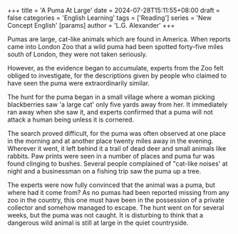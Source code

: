 +++
title = 'A Puma At Large'
date = 2024-07-28T15:11:55+08:00
draft = false
categories = 'English Learning'
tags = ['Reading']
series = 'New Concept English'
[params]
  author = 'L.G. Alexander'
+++

Pumas are large, cat-like animals which are found in America. When reports came into London Zoo that a wild puma had been spotted forty-five miles south of London, they were not taken seriously.

<!--more-->

However, as the evidence began to accumulate, experts from the Zoo felt obliged to investigate, for the descriptions given by people who claimed to have seen the puma were extraordinarily similar.

The hunt for the puma began in a small village where a woman picking blackberries saw 'a large cat' only five yards away from her. It immediately ran away when she saw it, and experts confirmed that a puma will not attack a human being unless it is cornered.

The search proved difficult, for the puma was often observed at one place in the morning and at another place twenty miles away in the evening. Wherever it went, it left behind it a trail of dead deer and small animals like rabbits. Paw prints were seen in a number of places and puma fur was found clinging to bushes. Several people complained of "cat-like noises' at night and a businessman on a fishing trip saw the puma up a tree.

The experts were now fully convinced that the animal was a puma, but where had it come from? As no pumas had been reported missing from any zoo in the country, this one must have been in the possession of a private collector and somehow managed to escape. The hunt went on for several weeks, but the puma was not caught. It is disturbing to think that a dangerous wild animal is still at large in the quiet countryside.
